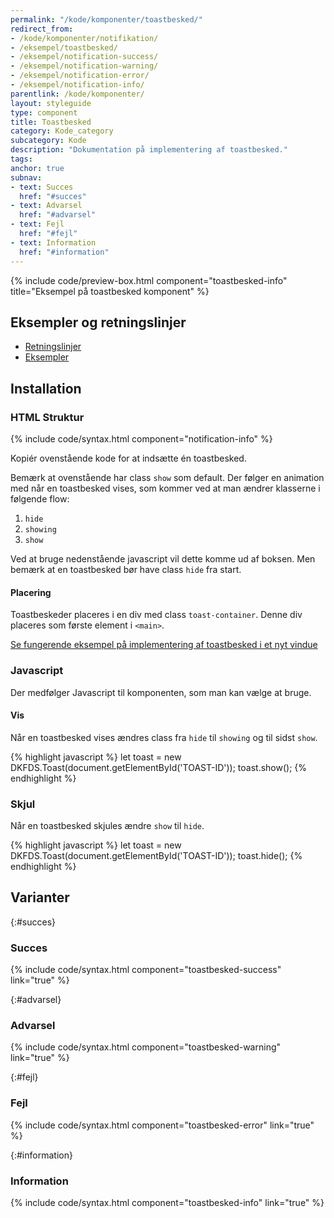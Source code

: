 ```yaml
---
permalink: "/kode/komponenter/toastbesked/"
redirect_from:
- /kode/komponenter/notifikation/
- /eksempel/toastbesked/
- /eksempel/notification-success/
- /eksempel/notification-warning/
- /eksempel/notification-error/
- /eksempel/notification-info/
parentlink: /kode/komponenter/
layout: styleguide
type: component
title: Toastbesked
category: Kode_category
subcategory: Kode
description: "Dokumentation på implementering af toastbesked."
tags: 
anchor: true
subnav:
- text: Succes
  href: "#succes"
- text: Advarsel
  href: "#advarsel"
- text: Fejl
  href: "#fejl"
- text: Information
  href: "#information"
---
```


{% include code/preview-box.html component="toastbesked-info" title="Eksempel på toastbesked komponent" %}

## Eksempler og retningslinjer
<ul class="nobullet-list">
    <li><a href="/komponenter/toastbesked/#retningslinjer">Retningslinjer</a></li>
    <li><a href="/komponenter/toastbesked/">Eksempler</a></li>
</ul>

## Installation

### HTML Struktur

{% include code/syntax.html component="notification-info" %}

Kopiér ovenstående kode for at indsætte én toastbesked.

Bemærk at ovenstående har class `show` som default. Der følger en animation med når en toastbesked vises, som kommer ved at man ændrer klasserne  i følgende flow:
1. `hide`
2. `showing`
3. `show`

Ved at bruge nedenstående javascript vil dette komme ud af boksen. Men bemærk at en toastbesked bør have class `hide` fra start.

#### Placering
Toastbeskeder placeres i en div med class `toast-container`. Denne div placeres som første element i `<main>`.

<a href="/eksempel/toastbesked/" target="_blank">Se fungerende eksempel på implementering af toastbesked i et nyt vindue</a>

### Javascript
Der medfølger Javascript til komponenten, som man kan vælge at bruge. 

#### Vis
Når en toastbesked vises ændres class fra `hide` til `showing` og til sidst `show`.

{% highlight javascript %}
let toast = new DKFDS.Toast(document.getElementById('TOAST-ID'));
toast.show();
{% endhighlight %}

### Skjul
Når en toastbesked skjules ændre `show` til `hide`.

{% highlight javascript %}
let toast = new DKFDS.Toast(document.getElementById('TOAST-ID'));
toast.hide();
{% endhighlight %}

## Varianter

{:#succes}
### Succes
{% include code/syntax.html component="toastbesked-success" link="true" %}

{:#advarsel}
### Advarsel
{% include code/syntax.html component="toastbesked-warning" link="true" %}

{:#fejl}
### Fejl
{% include code/syntax.html component="toastbesked-error" link="true" %}

{:#information}
### Information
{% include code/syntax.html component="toastbesked-info" link="true" %}
